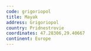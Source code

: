 ```yaml
---
code: grigoriopol
title: Mayak
address: Grigoriopol
country: Pridnestrovie
coordinates: 47.28306,29.40667
continent: Europe
---
```

